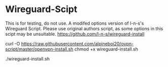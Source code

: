 # Wireguard-Scipt
This is for testing, do not use.
A modifed options version of l-n-s's Wireguard Script.
Please use original authors script, as some options in this scipt may be unsuitable.
https://github.com/l-n-s/wireguard-install

curl -O https://raw.githubusercontent.com/alpineboi20/ovpn-script/master/openvpn-install.sh
chmod +x wireguard-install.sh

./wireguard-install.sh

